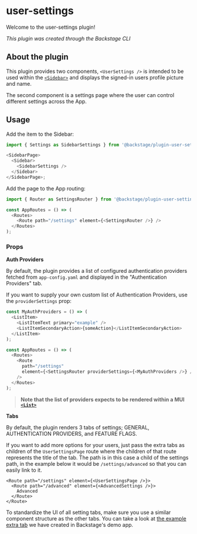 # user-settings

Welcome to the user-settings plugin!

_This plugin was created through the Backstage CLI_

## About the plugin

This plugin provides two components, `<UserSettings />` is intended to be used within the [`<Sidebar>`](https://backstage.io/storybook/?path=/story/sidebar--sample-sidebar) and displays the signed-in users profile picture and name.

The second component is a settings page where the user can control different settings across the App.

## Usage

Add the item to the Sidebar:

```ts
import { Settings as SidebarSettings } from '@backstage/plugin-user-settings';

<SidebarPage>
  <Sidebar>
    <SidebarSettings />
  </Sidebar>
</SidebarPage>;
```

Add the page to the App routing:

```ts
import { Router as SettingsRouter } from '@backstage/plugin-user-settings';

const AppRoutes = () => (
  <Routes>
    <Route path="/settings" element={<SettingsRouter />} />
  </Routes>
);
```

### Props

**Auth Providers**

By default, the plugin provides a list of configured authentication providers fetched from `app-config.yaml` and displayed in the "Authentication Providers" tab.

If you want to supply your own custom list of Authentication Providers, use the `providerSettings` prop:

```ts
const MyAuthProviders = () => (
  <ListItem>
    <ListItemText primary="example" />
    <ListItemSecondaryAction>{someAction}</ListItemSecondaryAction>
  </ListItem>
);

const AppRoutes = () => (
  <Routes>
    <Route
      path="/settings"
      element={<SettingsRouter providerSettings={<MyAuthProviders />} />}
    />
  </Routes>
);
```

> **Note that the list of providers expects to be rendered within a MUI [`<List>`](https://material-ui.com/components/lists/)**

**Tabs**

By default, the plugin renders 3 tabs of settings; GENERAL, AUTHENTICATION PROVIDERS, and FEATURE FLAGS.

If you want to add more options for your users,
just pass the extra tabs as children of the `UserSettingsPage` route
where the children of that route represents the title of the tab.
The path is in this case a child of the settings path,
in the example below it would be `/settings/advanced` so that you can easily link to it.

```tsx
<Route path="/settings" element={<UserSettingsPage />}>
  <Route path="/advanced" element={<AdvancedSettings />}>
    Advanced
  </Route>
</Route>
```

To standardize the UI of all setting tabs,
make sure you use a similar component structure as the other tabs.
You can take a look at
[the example extra tab](https://github.com/backstage/backstage/blob/master/packages/app/src/components/advancedSettings/AdvancedSettings.tsx)
we have created in Backstage's demo app.
